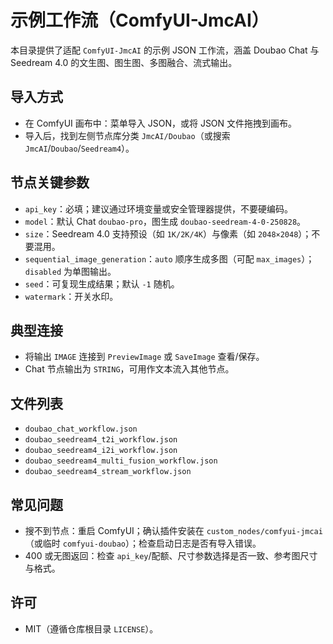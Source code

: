 # 示例工作流（ComfyUI-JmcAI）

本目录提供了适配 `ComfyUI-JmcAI` 的示例 JSON 工作流，涵盖 Doubao Chat 与 Seedream 4.0 的文生图、图生图、多图融合、流式输出。

## 导入方式
- 在 ComfyUI 画布中：菜单导入 JSON，或将 JSON 文件拖拽到画布。
- 导入后，找到左侧节点库分类 `JmcAI/Doubao`（或搜索 `JmcAI`/`Doubao`/`Seedream4`）。

## 节点关键参数
- `api_key`：必填；建议通过环境变量或安全管理器提供，不要硬编码。
- `model`：默认 Chat `doubao-pro`，图生成 `doubao-seedream-4-0-250828`。
- `size`：Seedream 4.0 支持预设（如 `1K/2K/4K`）与像素（如 `2048×2048`）；不要混用。
- `sequential_image_generation`：`auto` 顺序生成多图（可配 `max_images`）；`disabled` 为单图输出。
- `seed`：可复现生成结果；默认 `-1` 随机。
- `watermark`：开关水印。

## 典型连接
- 将输出 `IMAGE` 连接到 `PreviewImage` 或 `SaveImage` 查看/保存。
- Chat 节点输出为 `STRING`，可用作文本流入其他节点。

## 文件列表
- `doubao_chat_workflow.json`
- `doubao_seedream4_t2i_workflow.json`
- `doubao_seedream4_i2i_workflow.json`
- `doubao_seedream4_multi_fusion_workflow.json`
- `doubao_seedream4_stream_workflow.json`

## 常见问题
- 搜不到节点：重启 ComfyUI；确认插件安装在 `custom_nodes/comfyui-jmcai`（或临时 `comfyui-doubao`）；检查启动日志是否有导入错误。
- 400 或无图返回：检查 `api_key`/配额、尺寸参数选择是否一致、参考图尺寸与格式。

## 许可
- MIT（遵循仓库根目录 `LICENSE`）。